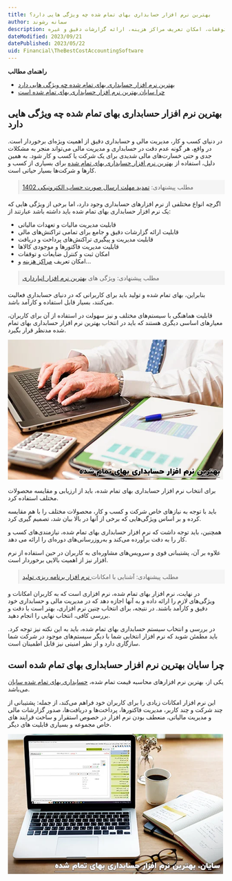 ```yaml
---
title: بهترین نرم افزار حسابداری بهای تمام شده چه ویژگی هایی دارد؟
author: سمانه رشوند  
description: برخی از ویژگی های بهترین نرم افزار حسابداری بهای تمام شده؛ قابلیت مدیریت فاکتورها و موجودی کالاها، امکان ثبت و کنترل ضایعات و توقفات، امکان تعریف مراکز هزینه، ارائه گزارشات دقیق و غیره
dateModified: 2023/09/21
datePublished: 2023/05/22
uid: Financial\TheBestCostAccountingSoftware
---
```


**راهنمای مطالب**
- [بهترین نرم افزار حسابداری بهای تمام شده چه ویژگی هایی دارد](#بهترین-نرم-افزار-حسابداری-بهای-تمام-شده-چه-ویژگی-هایی-دارد)
- [چرا سایان بهترین نرم افزار حسابداری بهای تمام شده است](#چرا-سایان-بهترین-نرم-افزار-حسابداری-بهای-تمام-شده-است)


## بهترین نرم افزار حسابداری بهای تمام شده چه ویژگی هایی دارد

در دنیای کسب و کار، مدیریت مالی و حسابداری دقیق از اهمیت ویژه‌ای برخوردار است. در واقع، هر گونه عدم دقت در حسابداری و مدیریت مالی می‌تواند منجر به مشکلات جدی و حتی خسارت‌های مالی شدیدی برای یک شرکت یا کسب و کار شود. به همین دلیل، استفاده از <a href="https://www.hooshkar.com/Software/Fennec/Module/Costing" target="_blank">بهترین نرم افزار حسابداری بهای تمام شده</a> برای بسیاری از کسب و کارها و شرکت‌ها بسیار حیاتی است.

<blockquote style="background-color:#f5f5f5; padding:0.5rem">
مطلب پیشنهادی: <a href="https://www.hooshkar.com/Wiki/Financial/TaxPayersSystemUpdate" target="_blank">تمدید مهلت ارسال صورت حساب الکترونیکی 1402
</a></blockquote>

اگرچه انواع مختلفی از نرم افزارهای حسابداری وجود دارد، اما برخی از ویژگی هایی که یک نرم افزار حسابداری بهای تمام شده باید داشته باشد عبارتند از:

* قابلیت مدیریت مالیات و تعهدات مالیاتی
* قابلیت ارائه گزارشات دقیق و جامع برای تمامی تراکنش‌های مالی
* قابلیت مدیریت و پیگیری تراکنش‌های پرداخت و دریافت
* قابلیت مدیریت فاکتورها و موجودی کالاها
* امکان ثبت و کنترل ضایعات و توقفات
* امکان تعریف <a href="https://www.hooshkar.com/Wiki/Financial/CostCenters" target="_blank">مراکز هزینه</a> و...

<blockquote style="background-color:#f5f5f5; padding:0.5rem">
مطلب پیشنهادی: ویژگی های <a href="https://www.hooshkar.com/Wiki/Financial/TheBestInventorySoftware" target="_blank">بهترین نرم افزار انبارداری
</a></blockquote>

بنابراین، بهای تمام شده و تولید باید برای کاربرانی که در دنیای حسابداری فعالیت می‌کنند، بسیار قابل استفاده و کارآمد باشد. 

قابلیت هماهنگی با سیستم‌های مختلف و نیز سهولت در استفاده از آن برای کاربران، معیارهای اساسی دیگری هستند که باید در انتخاب بهترین نرم افزار حسابداری بهای تمام شده مد‌نظر قرار بگیرد.

<a href="https://www.hooshkar.com/Software/Fennec/Module/Costing" target="_blank">![بهترین نرم افزار قیمت تمام شده](./Images/TheBestCostAccounting-02.webp)</a>



برای انتخاب نرم افزار حسابداری بهای تمام شده، باید از ارزیابی و مقایسه محصولات مختلف استفاده کرد. 

باید با توجه به نیازهای خاص شرکت و کسب و کار، محصولات مختلف را با هم مقایسه کرده و بر اساس ویژگی‌هایی که برخی از آنها در بالا بیان شد، تصمیم گیری کرد.

همچنین، باید توجه داشت که نرم افزار حسابداری بهای تمام شده، نیازمندی‌های کسب و کار را به دقت برآورده می‌کند و به‌روز‌رسانی‌های دوره‌ای را ارائه می دهد. 

علاوه بر آن، پشتیبانی قوی و سرویس‌های مشاوره‌ای به کاربران در حین استفاده از نرم افزار نیز از اهمیت بالایی برخوردار است.

<blockquote style="background-color:#f5f5f5; padding:0.5rem">
مطلب پیشنهادی: آشنایی با امکانات<a href="https://www.hooshkar.com/Software/Fennec/Module/ProductionPlanning" target="_blank"> نرم افزار برنامه ریزی تولید</a></blockquote>

در نهایت، نرم افزار بهای تمام شده، نرم افزاری است که به کاربران امکانات و ویژگی‌های لازم را ارائه داده و به آنها اجازه دهد که در مدیریت مالی و حسابداری خود دقیق و کارآمد باشند. در نتیجه، برای انتخاب چنین نرم افزاری، بهتر است با دقت و بررسی کافی، انتخاب نهایی را انجام دهید.

در بررسی و انتخاب سیستم حسابداری بهای تمام شده، باید به این نکته نیز توجه کرد. باید مطمئن شوید که نرم افزار انتخابی شما با دیگر سیستم‌های موجود در شرکت شما سازگاری دارد و از نظر امنیتی نیز قابل اطمینان است.

## چرا سایان بهترین نرم افزار حسابداری بهای تمام شده است

یکی از، بهترین نرم افزارهای محاسبه قیمت تمام شده، <a href="https://www.hooshkar.com/Software/Fennec/Module/Costing" target="_blank">حسابداری بهای تمام شده سایان</a>
 می‌باشد. 
 
 این نرم افزار امکانات زیادی را برای کاربران خود فراهم می‌کند، از جمله: پشتیبانی از چند شرکت و چند کاربر، مدیریت فاکتورها، پرداخت‌ها و دریافت‌ها، صدور گزارشات مالی و مدیریت مالیاتی، منعطف بودن نرم افزار در خصوص استقرار و ساخت فرایند های خاص مجموعه و بسیاری قابلیت های دیگر.

<a href="https://www.hooshkar.com/Software/Fennec/Module/Costing" target="_blank"> ![سایان، بهترین نرم افزار حسابداری بهای تمام شده](./Images/TheBestCostAccounting-01.webp)</a>



[بهترین نرم افزار حسابداری بهای تمام شده]: #بهترین-نرم-افزار-حسابداری-بهای-تمام-شده
[سایان بهترین نرم افزار حسابداری بهای تمام شده]: #سایان-بهترین-نرم-افزار-حسابداری-بهای-تمام-شده